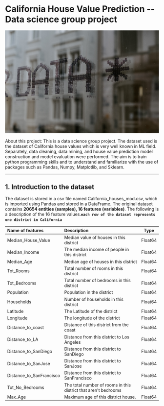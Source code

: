 # California House Value Prediction -- Data science group project

![avatar](./images/claudio-schwarz-fyeOxvYvIyY-unsplash.jpg)

About this project:
This is a data science group project. The dataset used is the dataset of California house values which is very well known in ML field. Separately, data cleaning, data mining, and house value prediction model construction and model evaluation were performed. The aim is to train python programming skills and to understand and familiarize with the use of packages such as Pandas, Numpy, Matplotlib, and Sklearn.

---

## 1. Introduction to the dataset


The dataset is stored in a csv file named California_houses_mod.csv, which is imported using Pandas and stored in a DataFrame. The original dataset contains **20654 entities (samples), 16 features (variables)**. The following is a description of the 16 feature values.**`each row of the dataset represents one district in California`**

| **Name of features** | **Description**   |  **Type**  |
| :--------  | :-----  | :----:  |
Median_House_Value|Median value of houses in this district| Float64
Median_Income|The median income of people in this district| Float64
Median_Age|Median age of houses in this district| Float64
Tot_Rooms|Total number of rooms in this district| Float64
Tot_Bedrooms|Total number of bedrooms in this district| Float64
Population|Population in the district| Float64
Households|Number of households in this district| Float64
Latitude|The Latitude of the district| Float64
Longitude|The longitude of the district| Float64
Distance_to_coast|Distance of this district from the coast| Float64
Distance_to_LA|Distance from this district to Los Angeles| Float64
Distance_to_SanDiego|Distance from this district to SanDiego| Float64
Distance_to_SanJose|Distance from this district to SanJose| Float64
Distance_to_SanFrancisco|Distance from this district to SanFrancisco| Float64
Tot_No_Bedrooms|The total number of rooms in this district that aren't bedrooms| Float64
Max_Age|Maximum age of this district house.| Float64